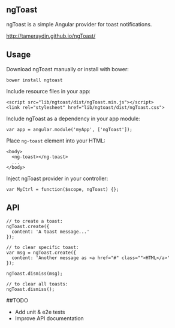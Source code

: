 ## ngToast

ngToast is a simple Angular provider for toast notifications. 

http://tameraydin.github.io/ngToast/

## Usage

Download ngToast manually or install with bower:

```bower install ngtoast```

Include resource files in your app:
```
<script src="lib/ngtoast/dist/ngToast.min.js"></script>
<link rel="stylesheet" href="lib/ngtoast/dist/ngToast.css">
```

Include ngToast as a dependency in your app module:

```
var app = angular.module('myApp', ['ngToast']);
```

Place ```ng-toast``` element into your HTML:
```
<body>
  <ng-toast></ng-toast>
  ...
</body>
```

Inject ngToast provider in your controller:

```
var MyCtrl = function($scope, ngToast) {};
```

## API

```
// to create a toast:
ngToast.create({
  content: 'A toast message...'
});

// to clear specific toast:
var msg = ngToast.create({
  content: 'Another message as <a href="#" class="">HTML</a>'
});

ngToast.dismiss(msg);

// to clear all toasts:
ngToast.dismiss();
```

##TODO
- Add unit & e2e tests
- Improve API documentation
